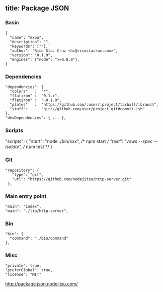 title: Package JSON
---

### Basic

    {
      "name": "expo",
      "description": "",
      "keywords": [""],
      "author": "Rico Sta. Cruz <hi@ricostacruz.com>",
      "version": "0.1.0",
      "engines": {"node": ">=0.8.0"},
    }

### Dependencies

    "dependencies": {
      "colors"   :  "*",
      "flatiron" :  "0.1.x",
      "flatiron" :  "~0.1.0",
      "plates"   :  "https://github.com/:user/:project/tarball/:branch",
      "stuff":      "git://github.com/user/project.git#commit-ish"
    },
    "devDependencies": { ... },

### Scripts

   "scripts": {
     "start": "node ./bin/xxx",       /* npm start */
     "test": "vows --spec --isolate", /* npm test */
   }

### Git

    "repository": {
       "type": "git",
       "url": "https://github.com/nodejitsu/http-server.git"
     },

### Main entry point

    "main": "index",
    "main": "./lib/http-server",

### Bin

    "bin": {
      "command": "./bin/command"
    },

### Misc

    "private": true,
    "preferGlobal": true,
    "license": "MIT"


http://package.json.nodejitsu.com/
